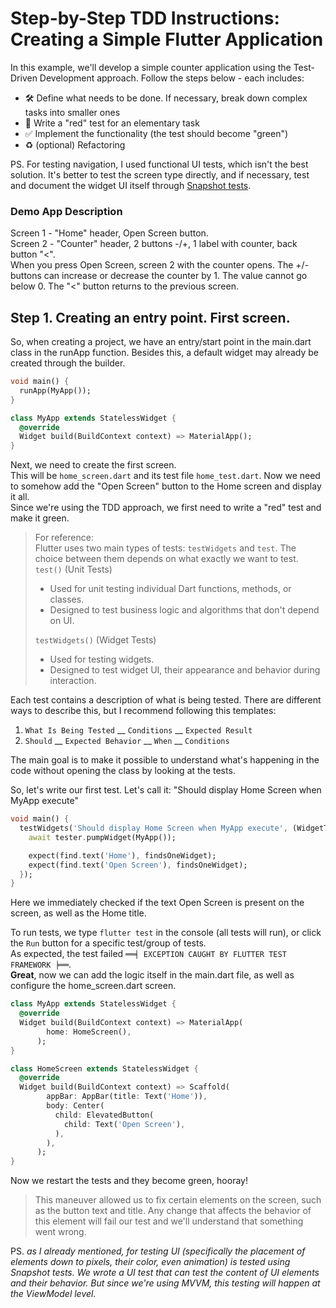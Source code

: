# Step-by-Step TDD Instructions: Creating a Simple Flutter Application
In this example, we'll develop a simple counter application using the Test-Driven Development approach. 
Follow the steps below - each includes:
- 🛠 Define what needs to be done. If necessary, break down complex tasks into smaller ones
- 🔴 Write a "red" test for an elementary task
- ✅ Implement the functionality (the test should become "green")
- ♻️ (optional) Refactoring

PS. For testing navigation, I used functional UI tests, which isn't the best solution. It's better to test the screen type directly, and if necessary, test and document the widget UI itself through [Snapshot tests][snt].

### Demo App Description
Screen 1 - "Home" header, Open Screen button. <br/>
Screen 2 - "Counter" header, 2 buttons -/+, 1 label with counter, back button "<". <br/>
When you press Open Screen, screen 2 with the counter opens. The +/- buttons can increase or decrease the counter by 1. The value cannot go below 0. The "<" button returns to the previous screen.

## Step 1. Creating an entry point. First screen.
So, when creating a project, we have an entry/start point in the main.dart class in the runApp function. 
Besides this, a default widget may already be created through the builder.
```dart
void main() {
  runApp(MyApp());
}

class MyApp extends StatelessWidget {
  @override
  Widget build(BuildContext context) => MaterialApp();
}
```
Next, we need to create the first screen. <br/>
This will be `home_screen.dart` and its test file `home_test.dart`. Now we need to somehow add the "Open Screen" button to the Home screen and display it all. <br/>
Since we're using the TDD approach, we first need to write a "red" test and make it green.
> For reference: <br/>
> Flutter uses two main types of tests: `testWidgets` and `test`. The choice between them depends on what exactly we want to test. <br/>
> `test()` (Unit Tests) <br/>
> - Used for unit testing individual Dart functions, methods, or classes. <br/>
> - Designed to test business logic and algorithms that don't depend on UI. <br/>
> 
> `testWidgets()` (Widget Tests) <br/>
> - Used for testing widgets. <br/>
> - Designed to test widget UI, their appearance and behavior during interaction. <br/>

Each test contains a description of what is being tested. There are different ways to describe this, but I recommend following this templates: <br/>
1. `What Is Being Tested` __ `Conditions` __ `Expected Result`
2. `Should` __ `Expected Behavior` __ `When` __ `Conditions`

The main goal is to make it possible to understand what's happening in the code without opening the class by looking at the tests.

So, let's write our first test. Let's call it: "Should display Home Screen when MyApp execute"
```dart
void main() {
  testWidgets('Should display Home Screen when MyApp execute', (WidgetTester tester) async {
    await tester.pumpWidget(MyApp());

    expect(find.text('Home'), findsOneWidget);
    expect(find.text('Open Screen'), findsOneWidget);
  });
}
```
Here we immediately checked if the text Open Screen is present on the screen, as well as the Home title.

To run tests, we type `flutter test` in the console (all tests will run), or click the `Run` button for a specific test/group of tests. <br/>
As expected, the test failed `══╡ EXCEPTION CAUGHT BY FLUTTER TEST FRAMEWORK ╞══`. <br/>
**Great**, now we can add the logic itself in the main.dart file, as well as configure the home_screen.dart screen.
```dart
class MyApp extends StatelessWidget {
  @override
  Widget build(BuildContext context) => MaterialApp(
        home: HomeScreen(),
      );
}

class HomeScreen extends StatelessWidget {
  @override
  Widget build(BuildContext context) => Scaffold(
        appBar: AppBar(title: Text('Home')),
        body: Center(
          child: ElevatedButton(
            child: Text('Open Screen'),
          ),
        ),
      );
}
```
Now we restart the tests and they become green, hooray!

> This maneuver allowed us to fix certain elements on the screen, such as the button text and title. Any change that affects the behavior of this element will fail our test and we'll understand that something went wrong.

PS. *as I already mentioned, for testing UI (specifically the placement of elements down to pixels, their color, even animation) is tested using Snapshot tests.
We wrote a UI test that can test the content of UI elements and their behavior. But since we're using MVVM, this testing will happen at the ViewModel level.*



[snt]: <https://medium.com/@pablonicoli21/unveiling-snapshot-tests-a-deep-dive-into-flutters-golden-tests-bf8acc744df8>

